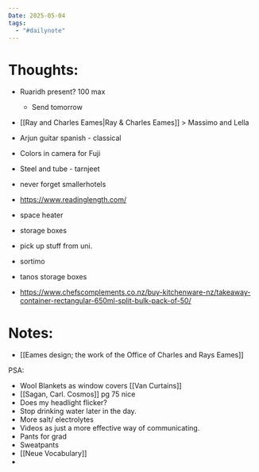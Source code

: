 ```yaml
---
Date: 2025-05-04
tags:
  - "#dailynote"
---
```

# Thoughts:
- Ruaridh present? 100 max
	- Send tomorrow
- [[Ray and Charles Eames|Ray & Charles Eames]] > Massimo and Lella
- Arjun guitar spanish - classical 
- Colors in camera for Fuji
- Steel and tube - tarnjeet


- never forget smallerhotels
- https://www.readinglength.com/
- space heater
- storage boxes
- pick up stuff from uni.
- sortimo
- tanos storage boxes
- https://www.chefscomplements.co.nz/buy-kitchenware-nz/takeaway-container-rectangular-650ml-split-bulk-pack-of-50/

# Notes:
- [[Eames design; the work of the Office of Charles and Rays Eames]]


PSA:
- Wool Blankets as window covers [[Van Curtains]]
- [[Sagan, Carl. Cosmos]] pg 75 nice 
- Does my headlight flicker?
- Stop drinking water later in the day.
- More salt/ electrolytes
- Videos as just a more effective way of communicating.
- Pants for grad
- Sweatpants
- [[Neue Vocabulary]]
-